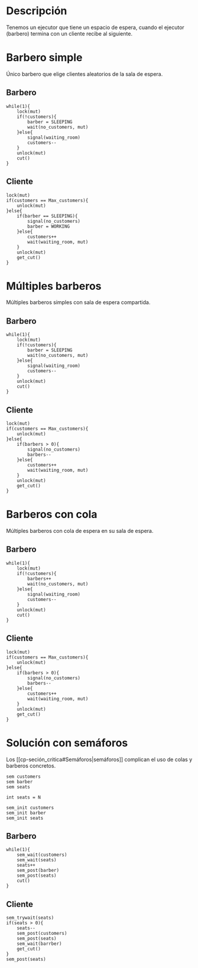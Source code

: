 # Descripción
Tenemos un ejecutor que tiene un espacio de espera, cuando el ejecutor (barbero) termina con un cliente recibe al siguiente.
# Barbero simple
Único barbero que elige clientes aleatorios de la sala de espera.
## Barbero
~~~
while(1){
	lock(mut)
	if(!customers){
		barber = SLEEPING
		wait(no_customers, mut)
	}else{
		signal(waiting_room)
		customers--
	}
	unlock(mut)
	cut()
}
~~~
## Cliente
~~~
lock(mut)
if(customers == Max_customers){
	unlock(mut)
}else{
	if(barber == SLEEPING){
		signal(no_customers)
		barber = WORKING
	}else{
		customers++
		wait(waiting_room, mut)
	}
	unlock(mut)
	get_cut()
}
~~~
# Múltiples barberos
Múltiples barberos simples con sala de espera compartida.
## Barbero
~~~
while(1){
	lock(mut)
	if(!customers){
		barber = SLEEPING
		wait(no_customers, mut)
	}else{
		signal(waiting_room)
		customers--
	}
	unlock(mut)
	cut()
}
~~~
## Cliente
~~~
lock(mut)
if(customers == Max_customers){
	unlock(mut)
}else{
	if(barbers > 0){
		signal(no_customers)
		barbers--
	}else{
		customers++
		wait(waiting_room, mut)
	}
	unlock(mut)
	get_cut()
}
~~~
# Barberos con cola
Múltiples barberos con cola de espera en su sala de espera.
## Barbero
~~~
while(1){
	lock(mut)
	if(!customers){
		barbers++
		wait(no_customers, mut)
	}else{
		signal(waiting_room)
		customers--
	}
	unlock(mut)
	cut()
}
~~~
## Cliente
~~~
lock(mut)
if(customers == Max_customers){
	unlock(mut)
}else{
	if(barbers > 0){
		signal(no_customers)
		barbers--
	}else{
		customers++
		wait(waiting_room, mut)
	}
	unlock(mut)
	get_cut()
}
~~~
# Solución con semáforos
Los [[cp-seción_critica#Semáforos|semáforos]] complican el uso de colas y barberos concretos.
~~~
sem customers
sem barber
sem seats

int seats = N

sem_init customers
sem_init barber
sem_init seats
~~~
## Barbero
~~~
while(1){
	sem_wait(customers)
	sem_wait(seats)
	seats++
	sem_post(barber)
	sem_post(seats)
	cut()
}
~~~

## Cliente
~~~
sem_trywait(seats)
if(seats > 0){
	seats--
	sem_post(customers)
	sem_post(seats)
	sem_wait(barrber)
	get_cut()
}
sem_post(seats)
~~~